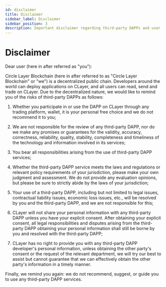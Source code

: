 ```yaml
---
id: disclaimer
title: Disclaimer
sidebar_label: Disclaimer
sidebar_position: 3
description: Important disclaimer regarding third-party DAPPs and user responsibilities on Circle Layer blockchain.
---
```


# Disclaimer

Dear user (here in after referred as "you"):

Circle Layer Blockchain (here in after referred to as "Circle Layer Blockchain" or "we") is a decentralized public chain. Developers around the world can deploy applications on CLayer, and all users can read, send and trade on CLayer. Due to the decentralized nature, we would like to remind you of the risks of third-party DAPPs as follows:

1. Whether you participate in or use the DAPP on CLayer through any trading platform, wallet, it is your personal free choice and we do not recommend it to you;

2. We are not responsible for the review of any third-party DAPP, nor do we make any promises or guarantees for the validity, accuracy, correctness, reliability, quality, stability, completeness and timeliness of the technology and information involved in its services;

3. You bear all responsibilities arising from the use of third-party DAPP services;

4. Whether the third-party DAPP service meets the laws and regulations or relevant policy requirements of your jurisdiction, please make your own judgment and assessment. We do not provide any evaluation opinions, but please be sure to strictly abide by the laws of your jurisdiction;

5. Your use of a third-party DAPP, including but not limited to legal issues, contractual liability issues, economic loss issues, etc., will be resolved by you and the third-party DAPP, and we are not responsible for this;

6. CLayer will not share your personal information with any third-party DAPP unless you have your explicit consent. After obtaining your explicit consent, all legal responsibilities and disputes arising from the third-party DAPP obtaining your personal information shall still be borne by you and resolved with the third-party DAPP;

7. CLayer has no right to provide you with any third-party DAPP developer's personal information, unless obtaining the other party's consent or the request of the relevant department, we will try our best to assist but cannot guarantee that we can effectively obtain the other party's information in a timely manner.

Finally, we remind you again: we do not recommend, suggest, or guide you to use any third-party DAPP services. 